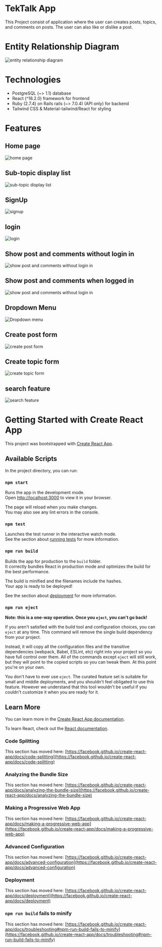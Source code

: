 # TekTalk App 

This Project consist of application where the user can creates posts, topics, and comments on posts. The user can also like or dislike a post. 

# Entity Relationship Diagram

![entity relationship diagram](https://user-images.githubusercontent.com/88294699/206871343-5e716dea-2be8-4af0-8d50-341208bc61ee.png)

# Technologies

- PostgreSQL  (~> 1.1) database
- React (^18.2.0) framework for frontend
- Ruby (2.7.4) on Rails rails (~> 7.0.4) (API only) for backend
- Tailwind CSS & Material-tailwind/React for styling

# Features 

## Home page
![home page](https://user-images.githubusercontent.com/88294699/207173390-b6a8d544-2781-465b-85da-e7b3ec030601.png)

## Sub-topic display list
![sub-topic display list](https://user-images.githubusercontent.com/88294699/207174057-0d752533-01c8-49fb-8aaf-2f4e006ac56d.png)

## SignUp
![signup](https://user-images.githubusercontent.com/88294699/207175177-90d21400-1926-4543-979b-76d4170e27a3.png)

## login
![login](https://user-images.githubusercontent.com/88294699/207180555-0f80c099-d820-4cd4-a32b-9c83783d4ab0.png)

## Show post and comments without login in
![show post and comments without login in](https://user-images.githubusercontent.com/88294699/207175839-9f65050c-7a6e-49bc-975a-6534c6abe800.png)

## Show post and comments when logged in
![show post and comments without login in](https://user-images.githubusercontent.com/88294699/207176628-f36e70aa-bdc1-4168-aae3-f12142dd720a.png)

## Dropdown Menu
![Dropdown menu](https://user-images.githubusercontent.com/88294699/207180748-e67851b3-fe0a-456f-ab31-2e59ffcf903f.png)

## Create post form
![create post form](https://user-images.githubusercontent.com/88294699/207179340-f4af8ff4-2150-43bd-9cda-e1e273b5b4e0.png)

## Create topic form
![create topic form](https://user-images.githubusercontent.com/88294699/207179759-82f47c07-97bb-4335-9406-f99791acaa8f.png)

## search feature
![search feature](https://user-images.githubusercontent.com/88294699/207180188-69cbedfa-0a26-4a2b-af24-8f2d84d11765.png)







# Getting Started with Create React App

This project was bootstrapped with [Create React App](https://github.com/facebook/create-react-app).

## Available Scripts

In the project directory, you can run:

### `npm start`

Runs the app in the development mode.\
Open [http://localhost:3000](http://localhost:3000) to view it in your browser.

The page will reload when you make changes.\
You may also see any lint errors in the console.

### `npm test`

Launches the test runner in the interactive watch mode.\
See the section about [running tests](https://facebook.github.io/create-react-app/docs/running-tests) for more information.

### `npm run build`

Builds the app for production to the `build` folder.\
It correctly bundles React in production mode and optimizes the build for the best performance.

The build is minified and the filenames include the hashes.\
Your app is ready to be deployed!

See the section about [deployment](https://facebook.github.io/create-react-app/docs/deployment) for more information.

### `npm run eject`

**Note: this is a one-way operation. Once you `eject`, you can't go back!**

If you aren't satisfied with the build tool and configuration choices, you can `eject` at any time. This command will remove the single build dependency from your project.

Instead, it will copy all the configuration files and the transitive dependencies (webpack, Babel, ESLint, etc) right into your project so you have full control over them. All of the commands except `eject` will still work, but they will point to the copied scripts so you can tweak them. At this point you're on your own.

You don't have to ever use `eject`. The curated feature set is suitable for small and middle deployments, and you shouldn't feel obligated to use this feature. However we understand that this tool wouldn't be useful if you couldn't customize it when you are ready for it.

## Learn More

You can learn more in the [Create React App documentation](https://facebook.github.io/create-react-app/docs/getting-started).

To learn React, check out the [React documentation](https://reactjs.org/).

### Code Splitting

This section has moved here: [https://facebook.github.io/create-react-app/docs/code-splitting](https://facebook.github.io/create-react-app/docs/code-splitting)

### Analyzing the Bundle Size

This section has moved here: [https://facebook.github.io/create-react-app/docs/analyzing-the-bundle-size](https://facebook.github.io/create-react-app/docs/analyzing-the-bundle-size)

### Making a Progressive Web App

This section has moved here: [https://facebook.github.io/create-react-app/docs/making-a-progressive-web-app](https://facebook.github.io/create-react-app/docs/making-a-progressive-web-app)

### Advanced Configuration

This section has moved here: [https://facebook.github.io/create-react-app/docs/advanced-configuration](https://facebook.github.io/create-react-app/docs/advanced-configuration)

### Deployment

This section has moved here: [https://facebook.github.io/create-react-app/docs/deployment](https://facebook.github.io/create-react-app/docs/deployment)

### `npm run build` fails to minify

This section has moved here: [https://facebook.github.io/create-react-app/docs/troubleshooting#npm-run-build-fails-to-minify](https://facebook.github.io/create-react-app/docs/troubleshooting#npm-run-build-fails-to-minify)
